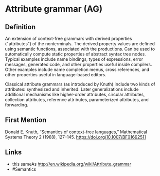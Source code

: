 # Attribute grammar (AG)

## Definition
An extension of context-free grammars with derived properties ("attributes") of the nonterminals. The derived property values are defined using semantic functions, associated with the productions. Can be used to automatically compute static properties of abstract syntax tree nodes. Typical examples include name bindings, types of expressions, error messages, generated code, and other properties useful inside compilers. Other examples include name completion menus, cross references, and other properties useful in language-based editors.

Classical attribute grammars (as introduced by Knuth) include two kinds of attributes: synthesized and inherited. Later generalizations include additional mechanisms like higher-order attributes, circular attributes, collection attributes, reference attributes, parameterized attributes, and forwarding.

## First Mention
Donald E. Knuth, “Semantics of context-free languages,” Mathematical Systems Theory 2 (1968), 127–145. https://doi.org/10.1007/BF01692511

## Links
* this sameAs http://en.wikipedia.org/wiki/Attribute_grammar
* #Semantics

